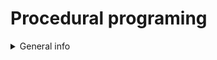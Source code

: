 # Procedural programing
<details>
<summary>General info</summary>

- sequential series of execution steps/tasks
- top to bottom code execution

</details>
